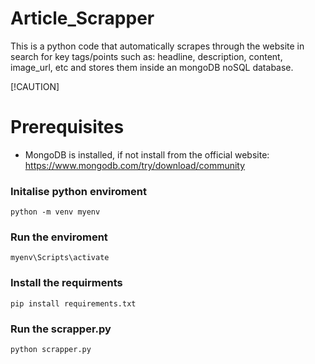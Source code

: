 # Article_Scrapper
This is a python code that automatically scrapes through the website in search for key tags/points such as: headline, description, content, image_url, etc and stores them inside an mongoDB noSQL database.

[!CAUTION]
# Prerequisites
* MongoDB is installed, if not install from the official website: https://www.mongodb.com/try/download/community

### Initalise python enviroment
```
python -m venv myenv
```
### Run the enviroment
```
myenv\Scripts\activate
```

### Install the requirments
```
pip install requirements.txt
```
### Run the scrapper.py
```
python scrapper.py
```

